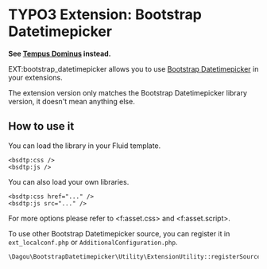 # TYPO3 Extension: Bootstrap Datetimepicker

**See [Tempus Dominus](https://github.com/billdagou/tempus_dominus) instead.**

EXT:bootstrap_datetimepicker allows you to use [Bootstrap Datetimepicker](https://getdatepicker.com/) in your extensions.

The extension version only matches the Bootstrap Datetimepicker library version, it doesn't mean anything else.

## How to use it

You can load the library in your Fluid template.

    <bsdtp:css />
    <bsdtp:js />

You can also load your own libraries.

    <bsdtp:css href="..." />
    <bsdtp:js src="..." />

For more options please refer to &lt;f:asset.css&gt; and &lt;f:asset.script&gt;.

To use other Bootstrap Datetimepicker source, you can register it in `ext_localconf.php` or `AdditionalConfiguration.php`.

    \Dagou\BootstrapDatetimepicker\Utility\ExtensionUtility::registerSource(\Dagou\BootstrapDatetimepicker\Source\CloudFlare::class);